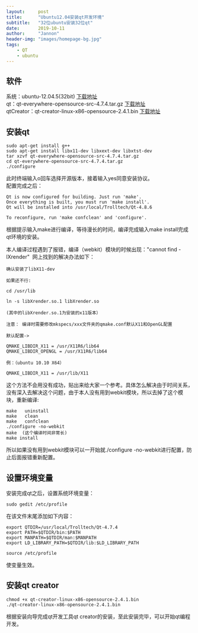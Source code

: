 ```yaml
---
layout:     post
title:      "Ubuntu12.04安装qt开发环境"
subtitle:   "32位ubuntu安装32位qt"
date:       2019-10-11
author:     "Jannon"
header-img: "images/homepage-bg.jpg"
tags:
    - QT
    - ubuntu
---
```

## 软件
系统：ubuntu-12.04.5(32bit)    [下载地址](https://mirrors.tuna.tsinghua.edu.cn/ubuntu-releases/12.04/ubuntu-12.04.5-desktop-i386.iso)   
qt：qt-everywhere-opensource-src-4.7.4.tar.gz   [下载地址](https://mirrors.tuna.tsinghua.edu.cn/qt/archive/qt/4.7/qt-everywhere-opensource-src-4.7.4.tar.gz)   
qtCreator：qt-creator-linux-x86-opensource-2.4.1.bin [下载地址](https://mirrors.tuna.tsinghua.edu.cn/qt/archive/qtcreator/2.4/qt-creator-2.4.1-src.tar.gz)

## 安装qt

``` shell
sudo apt-get install g++
sudo apt-get install libx11-dev libxext-dev libxtst-dev
tar xzvf qt-everywhere-opensource-src-4.7.4.tar.gz
cd qt-everywhere-opensource-src-4.7.4.tar.gz
./configure
```
此时终端输入o回车选择开源版本，接着输入yes同意安装协议。   
配置完成之后：
``` shell
Qt is now configured for building. Just run 'make'.
Once everything is built, you must run 'make install'.
Qt will be installed into /usr/local/Trolltech/Qt-4.8.6

To reconfigure, run 'make confclean' and 'configure'.
```
根据提示输入make进行编译，等待漫长的时间，编译完成输入make install完成qt环境的安装。

本人编译过程遇到了报错，编译（webkit）模块的时候出现："cannot find -lXrender" 
网上找到的解决办法如下：
```
确认安装了libX11-dev 

如果还不行: 

cd /usr/lib 

ln -s libXrender.so.1 libXrender.so 

(其中的libXrender.so.1为安装的x11版本） 

注意： 编译时需要修改mkspecs/xxx文件夹的qmake.conf默认X11和OpenGL配置 

默认配置-> 

QMAKE_LIBDIR_X11 = /usr/X11R6/lib64 
QMAKE_LIBDIR_OPENGL = /usr/X11R6/lib64 

例：（ubuntu 10.10 X64） 

QMAKE_LIBDIR_X11 = /usr/lib/X11
```
这个方法不会用没有成功，贴出来给大家一个参考。具体怎么解决由于时间关系，没有深入去解决这个问题，由于本人没有用到webkit模块，所以去掉了这个模块，重新编译:
``` shell
make   uninstall
make   clean
make   confclean
./configure -no-webkit
make  (这个编译时间非常长)
make install
```
所以如果没有用到webkit模块可以一开始就./configure -no-webkit进行配置，防止后面报错重新配置。

## 设置环境变量
安装完成qt之后，设置系统环境变量：
``` shell
sudo gedit /etc/profile
```
在该文件末尾添加如下内容：
```
export QTDIR=/usr/local/Trolltech/Qt-4.7.4
export PATH=$QTDIR/bin:$PATH
export MANPATH=$QTDIR/man:$MANPATH
export LD_LIBRARY_PATH=$QTDIR/lib:$LD_LIBRARY_PATH
```

``` shell
source /etc/profile
```
使变量生效。

## 安装qt creator
``` shell
chmod +x qt-creator-linux-x86-opensource-2.4.1.bin
./qt-creator-linux-x86-opensource-2.4.1.bin
```
根据安装向导完成qt开发工具qt creator的安装，至此安装完毕，可以开始qt编程开发。
